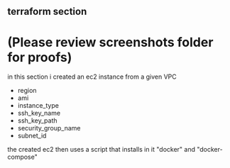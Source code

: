 
## terraform section

# (Please review screenshots folder for proofs)

in this section i created an ec2 instance from a given VPC

- region
- ami
- instance_type 
- ssh_key_name
- ssh_key_path
- security_group_name
- subnet_id

the created ec2 then uses a script that installs in it "docker" and "docker-compose"
